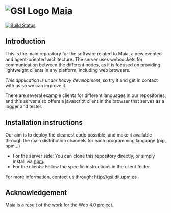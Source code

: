 ![GSI Logo](http://gsi.dit.upm.es/templates/jgsi/images/logo.png)
[Maia](http://gsi.dit.upm.es) 
==================================
[![Build Status](https://travis-ci.org/gsi-upm/Maia.svg?branch=master)](https://travis-ci.org/gsi-upm/Maia)

Introduction
---------------------
This is the main repository for the software related to Maia, a new evented and agent-oriented architecture. The server uses websockets for communication between the different nodes, as it is focused on providing lightweight clients in any platform, including web browsers.

*This application is under heavy development*, so try it and get in contact with us so we can improve it.

There are several example clients for different languages in our repositories, and this server also offers a javascript client in the browser that serves as a logger and tester.

Installation instructions
------------------------------
Our aim is to deploy the cleanest code possible, and make it available through the main distribution channels for each programming language (pip, npm...)

* For the server side: You can clone this repository directly, or simply install via [npm](https://npmjs.org/).
* For the clients: Follow the specific instructions in the client folder.

For more information, contact us through: http://gsi.dit.upm.es

Acknowledgement
---------------
Maia is a result of the work for the Web 4.0 project.
